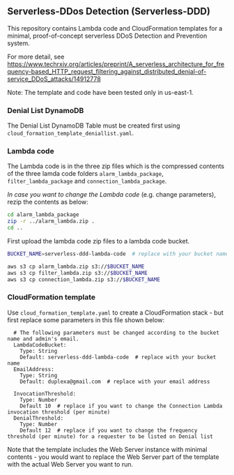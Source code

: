 ## Serverless-DDos Detection (Serverless-DDD)

This repository contains Lambda code and CloudFormation templates for a minimal, proof-of-concept serverless DDoS Detection and Prevention system.

For more detail, see https://www.techrxiv.org/articles/preprint/A_serverless_architecture_for_frequency-based_HTTP_request_filtering_against_distributed_denial-of-service_DDoS_attacks/14912778


Note: The template and code have been tested only in us-east-1.



### Denial List DynamoDB

The Denial List DynamoDB Table must be created first using `cloud_formation_template_deniallist.yaml`.



### Lambda code

The Lambda code is in the three zip files which is the compressed contents of the three lamda code folders `alarm_lambda_package`, `filter_lambda_package` and `connection_lambda_package`.


*In case you want to change the Lambda code* (e.g. change parameters), rezip the contents as below:
```bash
cd alarm_lambda_package
zip -r ../alarm_lambda.zip .
cd ..
```


First upload the lambda code zip files to a lambda code bucket.

```bash
BUCKET_NAME=serverless-ddd-lambda-code  # replace with your bucket name

aws s3 cp alarm_lambda.zip s3://$BUCKET_NAME
aws s3 cp filter_lambda.zip s3://$BUCKET_NAME
aws s3 cp connection_lambda.zip s3://$BUCKET_NAME
```

### CloudFormation template

Use `cloud_formation_template.yaml` to create a CloudFormation stack - but first replace some parameters in this file shown below:

```
  # The following parameters must be changed according to the bucket name and admin's email.
  LambdaCodeBucket:
    Type: String
    Default: serverless-ddd-lambda-code  # replace with your bucket name
  EmailAddress:
    Type: String
    Default: duplexa@gmail.com  # replace with your email address

  InvocationThreshold:
    Type: Number
    Default 10  # replace if you want to change the Connection Lambda invocation threshold (per minute)
  DenialThreshold:
    Type: Number
    Default 12  # replace if you want to change the frequency threshold (per minute) for a requester to be listed on Denial list
```

Note that the template includes the Web Server instance with minimal contents - you would want to replace the Web Server part of the template with the actual Web Server you want to run.


